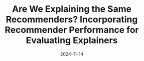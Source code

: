 ---
# Documentation: https://wowchemy.com/docs/managing-content/

title: Are We Explaining the Same Recommenders? Incorporating Recommender Performance for Evaluating Explainers
subtitle: ''
summary: ''
authors:
- Amir Reza Mohammadi
- Andreas Peintner
- Michael Müller
- Eva Zangerle
tags: []
categories: []
date: '2024-11-14'
lastmod: 2024-11-14T08:38:33+02:00
featured: false
draft: false

# Featured image
# To use, add an image named `featured.jpg/png` to your page's folder.
# Focal points: Smart, Center, TopLeft, Top, TopRight, Left, Right, BottomLeft, Bottom, BottomRight.
image:
  caption: ''
  focal_point: ''
  preview_only: false

# Projects (optional).
#   Associate this post with one or more of your projects.
#   Simply enter your project's folder or file name without extension.
#   E.g. `projects = ["internal-project"]` references `content/project/deep-learning/index.md`.
#   Otherwise, set `projects = []`.
projects: []
publishDate: '2024-1-14T06:38:33.705018Z'
publication_types:
- '1'
abstract: ''
publication: '*Proceedings of the 18th ACM Conference on Recommender Systems*'
url_pdf: https://dl.acm.org/doi/10.1145/3640457.3691709
links:
- name: Link
  url: https://dl.acm.org/doi/10.1145/3640457.3691709
---